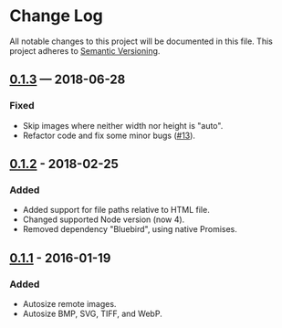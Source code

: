 # Change Log
All notable changes to this project will be documented in this file.
This project adheres to [Semantic Versioning](http://semver.org/).

## [0.1.3] — 2018-06-28
### Fixed
- Skip images where neither width nor height is "auto".
- Refactor code and fix some minor bugs ([#13]).

## [0.1.2] - 2018-02-25
### Added
- Added support for file paths relative to HTML file.
- Changed supported Node version (now 4).
- Removed dependency "Bluebird", using native Promises.

## [0.1.1] - 2016-01-19
### Added
- Autosize remote images.
- Autosize BMP, SVG, TIFF, and WebP.


[Unreleased]: https://github.com/posthtml/posthtml-img-autosize/compare/0.1.3...HEAD
[0.1.3]: https://github.com/posthtml/posthtml-img-autosize/compare/0.1.2...0.1.3
[0.1.2]: https://github.com/posthtml/posthtml-img-autosize/compare/0.1.1...0.1.2
[0.1.1]: https://github.com/posthtml/posthtml-img-autosize/compare/0.1.0...0.1.1

[#13]: https://github.com/posthtml/posthtml-img-autosize/pull/13
